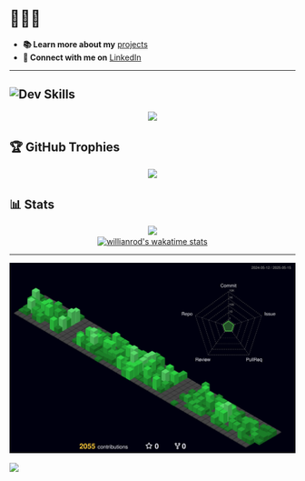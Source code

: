 # 👨🏽‍💻

- **📚 Learn more about my** [projects](https://patrickmoreira.netlify.app/)  
- **💼 Connect with me on** [LinkedIn](https://linkedin.com/in/patrick-moreirarosa/)

---

## ![Dev](https://img.shields.io/badge/<->-blue?style=flat) Skills  
  <div align="center" >
<a href="https://skillicons.dev"   >
  <img src="https://skillicons.dev/icons?i=javascript,typescript,python,html,css,react,next,tailwind,figma,styledcomponents,linux,git,docker,vscode" />
</a>
  <br />

  </div>

## 🏆 GitHub Trophies
<div align="center">
  
![](https://github-profile-trophy.vercel.app/?username=patrick-moreira&row=1&column=6&theme=dracula&margin-w=15&margin-h=15")

</div>

## 📊 Stats
<div align="center">
  
![](https://github-readme-streak-stats.herokuapp.com/?user=patrick-moreira&theme=tokyonight&hide_border=false)<br/>
[![willianrod's wakatime stats](https://github-readme-stats.vercel.app/api/wakatime?username=patrickmoreira&layout=compact&theme=tokyonight&hide=Java,Makefile,C++,XML,CSV,C,Text,Properties,c%2B%2B,git%20config,JSX,SQL)](https://github.com/patrick-moreira/github-readme-stats)

</div>

---

![](./profile-3d-contrib/profile-night-green.svg)

[![](https://visitcount.itsvg.in/api?id=patrick-moreira&icon=5&color=6)](https://visitcount.itsvg.in)
